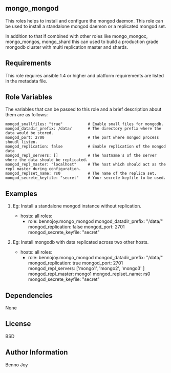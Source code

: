 mongo_mongod
------------

This roles helps to install and configure the mongod daemon. This role can be used to install a standalone mongod
daemon or a replicated mongod set.

In addition to that if combined with other roles like mongo_mongoc, mongo_mongos, mongo_shard this can used to 
build a production grade mongodb cluster with multi replication master and shards.
  

Requirements
------------

This role requires ansible 1.4 or higher and platform requirements are listed in the metadata file.

Role Variables
--------------

The variables that can be passed to this role and a brief description about them are as follows:

    mongod_smallfiles: "true"           # Enable small files for mongodb.
    mongod_datadir_prefix: /data/       # The directory prefix where the data would be stored.
    mongod_port: 2700                   # The port where mongod process shoudl listen.
    mongod_replication: false           # Enable replication of the mongod data
    mongod_repl_servers: []             # The hostname's of the server where the data should be replicated.
    mongod_repl_master: "localhost"     # The host which should act as the repl master during configuration.
    mongod_replset_name: rs0            # The name of the replica set.
    mongod_secrete_keyfile: "secret"    # Your secrete keyfile to be used.


Examples
--------

1) Eg: Install a standalone mongod instance without replication.


    - hosts: all
      roles:
        - role: bennojoy.mongo_mongod
          mongod_datadir_prefix: "/data/"
          mongod_replication: false
          mongod_port: 2701
          mongod_secrete_keyfile: "secret"

2) Eg: Install mongodb with data replicated across two other hosts.


    - hosts: all
      roles:
       - role: bennojoy.mongo_mongod
         mongod_datadir_prefix: "/data/"
         mongod_replication: true
         mongod_port: 2701
         mongod_repl_servers: ['mongo1', 'mongo2', 'mongo3' ]
         mongod_repl_master: mongo1
         mongod_replset_name: rs0
         mongod_secrete_keyfile: "secret"



Dependencies
------------

None

License
-------

BSD

Author Information
------------------

Benno Joy
 

